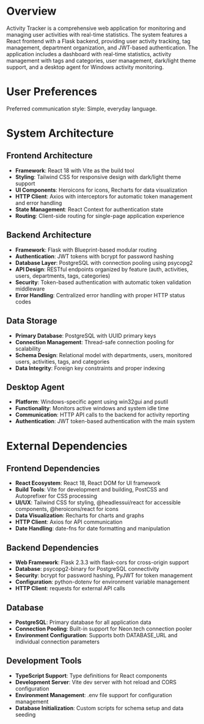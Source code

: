 # Overview

Activity Tracker is a comprehensive web application for monitoring and managing user activities with real-time statistics. The system features a React frontend with a Flask backend, providing user activity tracking, tag management, department organization, and JWT-based authentication. The application includes a dashboard with real-time statistics, activity management with tags and categories, user management, dark/light theme support, and a desktop agent for Windows activity monitoring.

# User Preferences

Preferred communication style: Simple, everyday language.

# System Architecture

## Frontend Architecture
- **Framework**: React 18 with Vite as the build tool
- **Styling**: Tailwind CSS for responsive design with dark/light theme support
- **UI Components**: Heroicons for icons, Recharts for data visualization
- **HTTP Client**: Axios with interceptors for automatic token management and error handling
- **State Management**: React Context for authentication state
- **Routing**: Client-side routing for single-page application experience

## Backend Architecture
- **Framework**: Flask with Blueprint-based modular routing
- **Authentication**: JWT tokens with bcrypt for password hashing
- **Database Layer**: PostgreSQL with connection pooling using psycopg2
- **API Design**: RESTful endpoints organized by feature (auth, activities, users, departments, tags, categories)
- **Security**: Token-based authentication with automatic token validation middleware
- **Error Handling**: Centralized error handling with proper HTTP status codes

## Data Storage
- **Primary Database**: PostgreSQL with UUID primary keys
- **Connection Management**: Thread-safe connection pooling for scalability
- **Schema Design**: Relational model with departments, users, monitored users, activities, tags, and categories
- **Data Integrity**: Foreign key constraints and proper indexing

## Desktop Agent
- **Platform**: Windows-specific agent using win32gui and psutil
- **Functionality**: Monitors active windows and system idle time
- **Communication**: HTTP API calls to the backend for activity reporting
- **Authentication**: JWT token-based authentication with the main system

# External Dependencies

## Frontend Dependencies
- **React Ecosystem**: React 18, React DOM for UI framework
- **Build Tools**: Vite for development and building, PostCSS and Autoprefixer for CSS processing
- **UI/UX**: Tailwind CSS for styling, @headlessui/react for accessible components, @heroicons/react for icons
- **Data Visualization**: Recharts for charts and graphs
- **HTTP Client**: Axios for API communication
- **Date Handling**: date-fns for date formatting and manipulation

## Backend Dependencies
- **Web Framework**: Flask 2.3.3 with flask-cors for cross-origin support
- **Database**: psycopg2-binary for PostgreSQL connectivity
- **Security**: bcrypt for password hashing, PyJWT for token management
- **Configuration**: python-dotenv for environment variable management
- **HTTP Client**: requests for external API calls

## Database
- **PostgreSQL**: Primary database for all application data
- **Connection Pooling**: Built-in support for Neon.tech connection pooler
- **Environment Configuration**: Supports both DATABASE_URL and individual connection parameters

## Development Tools
- **TypeScript Support**: Type definitions for React components
- **Development Server**: Vite dev server with hot reload and CORS configuration
- **Environment Management**: .env file support for configuration management
- **Database Initialization**: Custom scripts for schema setup and data seeding